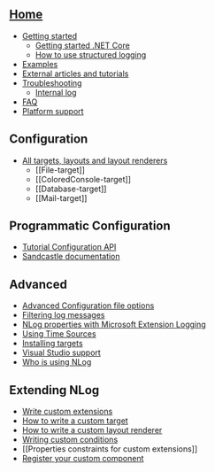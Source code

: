 ## [Home](/NLog/NLog/wiki)

* [Getting started](Tutorial)
  * [Getting started .NET Core](https://github.com/NLog/NLog.web/wiki)
  * [How to use structured logging](How-to-use-structured-logging)
* [Examples](Examples)
* [External articles and tutorials](Web-resources)
* [Troubleshooting](Logging-troubleshooting)
  * [Internal log](Internal-logging)
* [FAQ](faq)
* [Platform support](platform-support)

## Configuration

* [All targets, layouts and layout renderers](http://nlog-project.org/config/)
  * [[File-target]]
  * [[ColoredConsole-target]]
  * [[Database-target]]
  * [[Mail-target]]

## Programmatic Configuration
* [Tutorial Configuration API](Configuration-API)
* [Sandcastle documentation](http://nlog-project.org/documentation/)

## Advanced
* [Advanced Configuration file options](Configuration-file)
* [Filtering log messages](Filtering-log-messages)
* [NLog properties with Microsoft Extension Logging](https://github.com/NLog/NLog.Extensions.Logging/wiki/NLog-properties-with-Microsoft-Extension-Logging)
* [Using Time Sources](Time-Source)
* [Installing targets](Installing-targets)
* [Visual Studio support](Visual-Studio-support)
* [Who is using NLog](Who-Is-Using-NLog) 

## Extending NLog
* [Write custom extensions](Extending-NLog)
* [How to write a custom target](How-to-write-a-custom-target)
* [How to write a custom layout renderer](How-to-write-a-custom-layout-renderer)
* [Writing custom conditions](When-Filter#extensibility)
* [[Properties constraints for custom extensions]]
* [Register your custom component](Register-your-custom-component)
